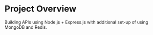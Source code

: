 # Project Overview

Building APIs using Node.js + Express.js with additional set-up of using MongoDB and Redis.
